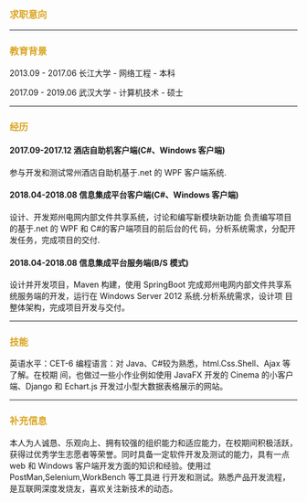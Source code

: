 ### <font color= goldenrod>求职意向</font>
<hr>

### <font color= goldenrod>教育背景</font>
2013.09 - 2017.06 长江大学 - 网络工程 - 本科 

2017.09 - 2019.06 武汉大学 - 计算机技术 - 硕士 
<hr>

### <font color= goldenrod>经历</font>
#### 2017.09-2017.12  酒店自助机客户端(C#、Windows 客户端) 

参与开发和测试常州酒店自助机基于.net 的 WPF 客户端系统. 

#### 2018.04-2018.08 信息集成平台客户端(C#、Windows 客户端) 

设计、开发郑州电网内部文件共享系统，讨论和编写新模块新功能 负责编写项目的基于.net 的 WPF 和 C#的客户端项目的前后台的代 码，分析系统需求，分配开发任务，完成项目的交付. 

#### 2018.04-2018.08 信息集成平台服务端(B/S 模式) 

设计并开发项目，Maven 构建，使用 SpringBoot 完成郑州电网内部文件共享系 统服务端的开发，运行在 Windows Server 2012 系统.分析系统需求，设计项 目整体架构，完成项目开发与交付。

 
  
<hr>

### <font color= goldenrod>技能</font>
英语水平：CET-6 
编程语言：对 Java、C#较为熟悉，html.Css.Shell、Ajax 等了解。在校期 间，也做过一些小作业例如使用 JavaFX 开发的 Cinema 的小客户端、Django 和 Echart.js 开发过小型大数据表格展示的网站。 
<hr>

### <font color= goldenrod>补充信息</font>

本人为人诚恳、乐观向上、拥有较强的组织能力和适应能力，在校期间积极活跃，
获得过优秀学生志愿者等荣誉。同时具备一定软件开发及测试的能力，具有一点 web 和
Windows 客户端开发方面的知识和经验。使用过 PostMan,Selenium,WorkBench 等工具进
行开发和测试。熟悉产品开发流程，是互联网深度发烧友，喜欢关注新技术的动态。 



